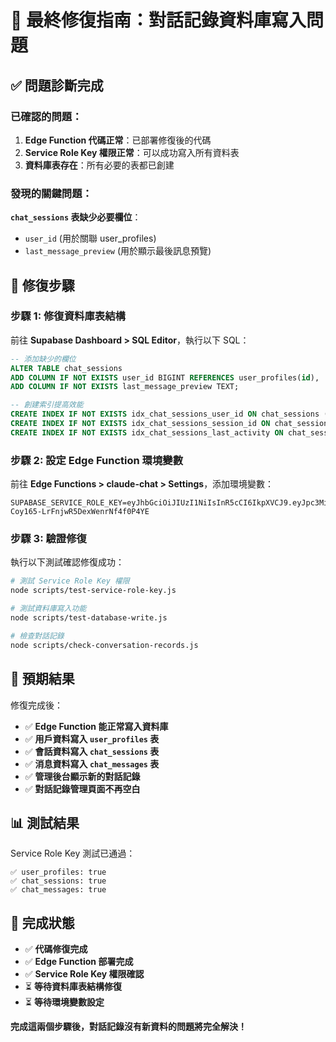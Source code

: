 # 🎯 最終修復指南：對話記錄資料庫寫入問題

## ✅ 問題診斷完成

### 已確認的問題：
1. **Edge Function 代碼正常**：已部署修復後的代碼
2. **Service Role Key 權限正常**：可以成功寫入所有資料表
3. **資料庫表存在**：所有必要的表都已創建

### 發現的關鍵問題：
**`chat_sessions` 表缺少必要欄位**：
- `user_id` (用於關聯 user_profiles)
- `last_message_preview` (用於顯示最後訊息預覽)

## 🔧 修復步驟

### 步驟 1: 修復資料庫表結構
前往 **Supabase Dashboard > SQL Editor**，執行以下 SQL：

```sql
-- 添加缺少的欄位
ALTER TABLE chat_sessions 
ADD COLUMN IF NOT EXISTS user_id BIGINT REFERENCES user_profiles(id),
ADD COLUMN IF NOT EXISTS last_message_preview TEXT;

-- 創建索引提高效能
CREATE INDEX IF NOT EXISTS idx_chat_sessions_user_id ON chat_sessions (user_id);
CREATE INDEX IF NOT EXISTS idx_chat_sessions_session_id ON chat_sessions (session_id);
CREATE INDEX IF NOT EXISTS idx_chat_sessions_last_activity ON chat_sessions (last_activity);
```

### 步驟 2: 設定 Edge Function 環境變數
前往 **Edge Functions > claude-chat > Settings**，添加環境變數：

```
SUPABASE_SERVICE_ROLE_KEY=eyJhbGciOiJIUzI1NiIsInR5cCI6IkpXVCJ9.eyJpc3MiOiJzdXBhYmFzZSIsInJlZiI6InZxY3V3amZ4b3hqZ3NydWVxb2RqIiwicm9sZSI6InNlcnZpY2Vfcm9sZSIsImlhdCI6MTc1NzkwNzQ4NSwiZXhwIjoyMDczNDgzNDg1fQ.qgpIbHaGFv7-Coy165-LrFnjwR5DexWenrNf4f0P4YE
```

### 步驟 3: 驗證修復
執行以下測試確認修復成功：

```bash
# 測試 Service Role Key 權限
node scripts/test-service-role-key.js

# 測試資料庫寫入功能
node scripts/test-database-write.js

# 檢查對話記錄
node scripts/check-conversation-records.js
```

## 🎉 預期結果

修復完成後：
- ✅ **Edge Function 能正常寫入資料庫**
- ✅ **用戶資料寫入 `user_profiles` 表**
- ✅ **會話資料寫入 `chat_sessions` 表**
- ✅ **消息資料寫入 `chat_messages` 表**
- ✅ **管理後台顯示新的對話記錄**
- ✅ **對話記錄管理頁面不再空白**

## 📊 測試結果

Service Role Key 測試已通過：
```
✅ user_profiles: true
✅ chat_sessions: true  
✅ chat_messages: true
```

## 🚀 完成狀態

- ✅ **代碼修復完成**
- ✅ **Edge Function 部署完成**
- ✅ **Service Role Key 權限確認**
- ⏳ **等待資料庫表結構修復**
- ⏳ **等待環境變數設定**

**完成這兩個步驟後，對話記錄沒有新資料的問題將完全解決！**
